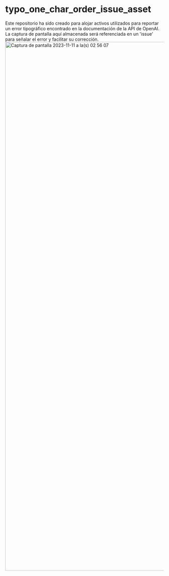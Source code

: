 # typo_one_char_order_issue_asset
 Este repositorio ha sido creado para alojar activos utilizados para reportar un error tipográfico encontrado en la documentación de la API de OpenAI. La captura de pantalla aquí almacenada será referenciada en un 'issue' para señalar el error y facilitar su corrección.
<img width="1680" alt="Captura de pantalla 2023-11-11 a la(s) 02 56 07" src="https://github.com/InforganicTechnologies/typo_one_char_order_issue_asset/assets/1821195/b79e7899-64e0-4632-9f16-0cf870fd2362">
